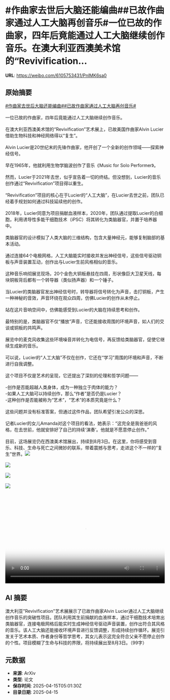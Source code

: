 # #作曲家去世后大脑还能编曲##已故作曲家通过人工大脑再创音乐#一位已故的作曲家，四年后竟能通过人工大脑继续创作音乐。在澳大利亚西澳美术馆的“Revivification...

**URL**: https://weibo.com/6105753431/PnlMK6sa0

## 原始摘要

<a href="https://m.weibo.cn/search?containerid=231522type%3D1%26t%3D10%26q%3D%23%E4%BD%9C%E6%9B%B2%E5%AE%B6%E5%8E%BB%E4%B8%96%E5%90%8E%E5%A4%A7%E8%84%91%E8%BF%98%E8%83%BD%E7%BC%96%E6%9B%B2%23&amp;extparam=%23%E4%BD%9C%E6%9B%B2%E5%AE%B6%E5%8E%BB%E4%B8%96%E5%90%8E%E5%A4%A7%E8%84%91%E8%BF%98%E8%83%BD%E7%BC%96%E6%9B%B2%23" data-hide=""><span class="surl-text">#作曲家去世后大脑还能编曲#</span></a><a href="https://m.weibo.cn/search?containerid=231522type%3D1%26t%3D10%26q%3D%23%E5%B7%B2%E6%95%85%E4%BD%9C%E6%9B%B2%E5%AE%B6%E9%80%9A%E8%BF%87%E4%BA%BA%E5%B7%A5%E5%A4%A7%E8%84%91%E5%86%8D%E5%88%9B%E9%9F%B3%E4%B9%90%23&amp;extparam=%23%E5%B7%B2%E6%95%85%E4%BD%9C%E6%9B%B2%E5%AE%B6%E9%80%9A%E8%BF%87%E4%BA%BA%E5%B7%A5%E5%A4%A7%E8%84%91%E5%86%8D%E5%88%9B%E9%9F%B3%E4%B9%90%23" data-hide=""><span class="surl-text">#已故作曲家通过人工大脑再创音乐#</span></a><br><br>一位已故的作曲家，四年后竟能通过人工大脑继续创作音乐。<br><br>在澳大利亚西澳美术馆的“Revivification”艺术展上，已故美国作曲家Alvin Lucier借助生物科技和神经网络得以“复生”。<br><br>Alvin Lucier是20世纪末的先锋作曲家，他开创了一个全新的创作领域——探索神经信号。<br><br>早在1965年，他就利用生物学脑波创作了音乐《Music for Solo Performer》。<br><br>然而，Lucier于2021年去世，似乎宣告着一切的终结。但没想到，Lucier的音乐创作通过“Revivification”项目得以重生。<br><br>“Revivification”项目的核心在于Lucier的“人工大脑”，在Lucier去世之前，团队已经着手规划如何通过科技延续他的创作。<br><br>2018年，Lucier同意为项目捐献血液样本，2020年，团队通过提取Lucier的白细胞，利用诱导性多能干细胞技术（iPSC）将其转化为类脑器官，并置于培养器中。<br><br>类脑器官的设计模拟了人类大脑的三维结构，包含大量神经元，能够复制脑部的基本活动。<br><br>通过连接64个电极网格，人工大脑能实时接收并发出神经信号，这些信号驱动铜板与声音装置互动，创作出与Lucier生前风格相似的音乐。<br><br>这种音乐响彻展览现场，20个金色大铜板悬挂在四周，形状像巨大卫星天线，每块铜板背后都有一个转导器（类似扬声器）和一个锤子。<br><br>当Lucier的类脑器官发出神经信号时，转导器将信号转化为声音，击打铜板，产生一种神秘的音效，声音环绕在观众四周，仿佛Lucier的创作从未停止。<br><br>站在这片音响空间中，仿佛能感受到Lucier的大脑在持续思考和创作。<br><br>最特别的是，类脑器官不仅“播放”声音，它还能接收周围的环境声音，如人们的交谈或铜板的共鸣声。<br><br>展览中的麦克风收集这些环境噪音并转化为电信号，再反馈给类脑器官，促使它继续生成新的音乐。<br><br>可以说，Lucier的“人工大脑”不仅在创作，它还在“学习”周围的环境和声音，不断进行自我调整。<br><br>这个项目不仅是艺术的呈现，它还提出了深刻的伦理和哲学问题——<br><br>-创作是否能超越人类身体，成为一种独立于肉体的能力？<br>-如果人工大脑可以持续创作，那么“作者”是否仍是Lucier？<br>-这种创作是否能被称为“艺术”，“艺术”的本质究竟是什么？<br><br>这些问题并没有标准答案，但通过这件作品，团队希望引发公众的深思。<br><br>记者Lucier的女儿Amanda对这个项目的看法，她表示：“这完全是我爸爸的风格，在去世前，他就安排好了自己的持续‘演奏’。他就是不愿意停止创作。”<br><br>目前，这场展览仍在西澳美术馆展出，持续到8月3日。在这里，你将感受到音乐、科技、生命与死亡之间微妙的联系，带着震撼与思考，走进这个不一样的“复生”世界。<img style="" src="https://tvax2.sinaimg.cn/large/006Fd7o3ly1i0hbneqm1wj30zk0k0jrg.jpg" referrerpolicy="no-referrer"><br><br><img style="" src="https://tvax1.sinaimg.cn/large/006Fd7o3gy1i0hbn1vzptj30zk0lck0g.jpg" referrerpolicy="no-referrer"><br><br><img style="" src="https://tvax3.sinaimg.cn/large/006Fd7o3gy1i0hbn4b8ycj32be1ds7wi.jpg" referrerpolicy="no-referrer"><br><br><img style="" src="https://tvax3.sinaimg.cn/large/006Fd7o3gy1i0hbn4mtlnj30zk0l7gyl.jpg" referrerpolicy="no-referrer"><br><br><br clear="both"><div style="clear: both"></div><video controls="controls" poster="https://tvax2.sinaimg.cn/orj480/006Fd7o3ly1i0hbnedp6ij30zk0k0q4i.jpg" style="width: 100%"><source src="https://f.video.weibocdn.com/o0/gwlD9Wbqlx08nugba3EQ01041200zhWx0E010.mp4?label=mp4_720p&amp;template=1280x720.25.0&amp;ori=0&amp;ps=1CwnkDw1GXwCQx&amp;Expires=1744696860&amp;ssig=Hm0sgb%2FB21&amp;KID=unistore,video"><source src="https://f.video.weibocdn.com/o0/6eWEr1rAlx08nugae1YA01041200i0VI0E010.mp4?label=mp4_hd&amp;template=852x480.25.0&amp;ori=0&amp;ps=1CwnkDw1GXwCQx&amp;Expires=1744696860&amp;ssig=7C9jHxSWHe&amp;KID=unistore,video"><source src="https://f.video.weibocdn.com/o0/sAyAPgOjlx08nugakgkE01041200bGFC0E010.mp4?label=mp4_ld&amp;template=640x360.25.0&amp;ori=0&amp;ps=1CwnkDw1GXwCQx&amp;Expires=1744696860&amp;ssig=IzGriLRHob&amp;KID=unistore,video"><p>视频无法显示，请前往<a href="https://video.weibo.com/show?fid=1034%3A5155652629102621" target="_blank" rel="noopener noreferrer">微博视频</a>观看。</p></video>

## AI 摘要

澳大利亚"Revivification"艺术展展示了已故作曲家Alvin Lucier通过人工大脑继续创作音乐的突破性项目。团队利用其生前捐献的血液样本，通过干细胞技术培育出类脑器官，连接电极网格后能实时生成神经信号驱动声音装置，创作出符合其风格的音乐。该人工大脑还能接收环境声音进行反馈调整，形成持续创作循环。展览引发关于艺术本质、作者身份等哲学思考，其女儿表示这完全符合父亲不愿停止创作的个性。项目模糊了生命与科技的界限，将持续展出至8月3日。（99字）

## 元数据

- **来源**: ArXiv
- **类型**: 论文
- **保存时间**: 2025-04-15T05:01:30Z
- **目录日期**: 2025-04-15
